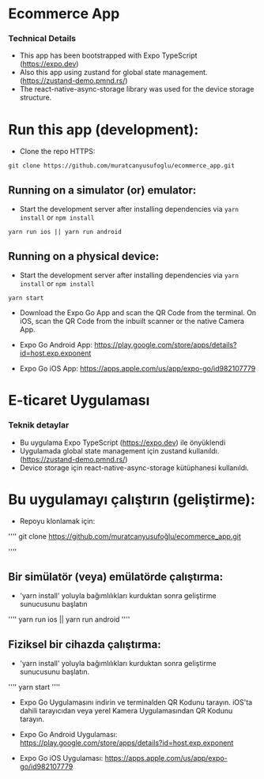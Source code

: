 # Ecommerce App

### Technical Details

- This app has been bootstrapped with Expo TypeScript (https://expo.dev)
- Also this app using zustand for global state management. (https://zustand-demo.pmnd.rs/)
- The react-native-async-storage library was used for the device storage structure.

# Run this app (development):

- Clone the repo HTTPS:

```
git clone https://github.com/muratcanyusufoglu/ecommerce_app.git

```

## Running on a simulator (or) emulator:

- Start the development server after installing dependencies via `yarn install` or `npm install` 

```
yarn run ios || yarn run android
```

## Running on a physical device:

- Start the development server after installing dependencies via `yarn install` or `npm install`

```
yarn start
```

- Download the Expo Go App and scan the QR Code from the terminal. On iOS, scan the QR Code from the inbuilt scanner or the native Camera App.

- Expo Go Android App: https://play.google.com/store/apps/details?id=host.exp.exponent

- Expo Go iOS App: https://apps.apple.com/us/app/expo-go/id982107779


# E-ticaret Uygulaması

### Teknik detaylar

- Bu uygulama Expo TypeScript (https://expo.dev) ile önyüklendi
- Uygulamada global state management için zustand kullanıldı. (https://zustand-demo.pmnd.rs/)
- Device storage için react-native-async-storage kütüphanesi kullanıldı.

# Bu uygulamayı çalıştırın (geliştirme):

- Repoyu klonlamak için:

''''
git clone https://github.com/muratcanyusufoğlu/ecommerce_app.git

''''

## Bir simülatör (veya) emülatörde çalıştırma:

- 'yarn install' yoluyla bağımlılıkları kurduktan sonra geliştirme sunucusunu başlatın

''''
yarn run ios || yarn run android
''''

## Fiziksel bir cihazda çalıştırma:

- 'yarn install' yoluyla bağımlılıkları kurduktan sonra geliştirme sunucusunu başlatın.

''''
yarn start
''''

- Expo Go Uygulamasını indirin ve terminalden QR Kodunu tarayın. iOS'ta dahili tarayıcıdan veya yerel Kamera Uygulamasından QR Kodunu tarayın.

- Expo Go Android Uygulaması: https://play.google.com/store/apps/details?id=host.exp.exponent

- Expo Go iOS Uygulaması: https://apps.apple.com/us/app/expo-go/id982107779
